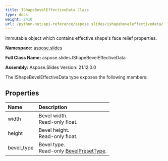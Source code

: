 ```yaml
---
title: IShapeBevelEffectiveData Class
type: docs
weight: 2410
url: /python-net/api-reference/aspose.slides/ishapebeveleffectivedata/
---
```


Immutable object which contains effective shape's face relief properties.

**Namespace:** [aspose.slides](/slides/python-net/api-reference/aspose.slides/)

**Full Class Name:** aspose.slides.IShapeBevelEffectiveData

**Assembly:**  Aspose.Slides Version: 21.12.0.0

The IShapeBevelEffectiveData type exposes the following members:
## **Properties**
|**Name**|**Description**|
| :- | :- |
|width|Bevel width.<br/>            Read-only float.|
|height|Bevel height.<br/>            Read-only float.|
|bevel_type|Bevel type.<br/>            Read-only [BevelPresetType](/slides/python-net/api-reference/aspose.slides/bevelpresettype/).|
